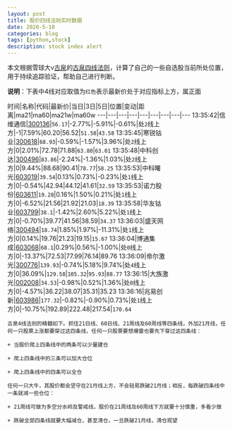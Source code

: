 ```yaml
---
layout: post
title: 股价四线法则实时数据
date: 2020-5-10
categories: blog
tags: [python,stock]
description: stock index alert
---
```



本文根据雪球大v[古泉](https://xueqiu.com/u/7148646888)的[古泉四线法则](https://xueqiu.com/7148646888/130498192)，计算了自己的一些自选股当前所处位置，用于持续追踪验证，帮助自己进行判断。

**说明**：下表中4线对应取值为`红色`表示最新价处于对应指标上方，属正面

时间|名称|代码|最新价|当日|3日|5日|位置|变动|距离|ma21|ma60|ma21w|ma60w
---|---|---|---|---|---|---|---|---
13:35:42|信维通信|[300136](https://xueqiu.com/S/SZ300136)|`56.17`|-2.77%|-5.91%|-0.61%|处`2`线上方|-1|7.59%|60.20|56.52|`51.58`|`43.58`
13:35:45|寒锐钴业|[300618](https://xueqiu.com/S/SZ300618)|`68.93`|-0.59%|-1.57%|3.96%|处`2`线上方|0|2.01%|72.78|71.88|`63.80`|`63.01`
13:35:48|中科创达|[300496](https://xueqiu.com/S/SZ300496)|`83.86`|-2.24%|-1.36%|1.03%|处`2`线上方|0|9.44%|88.68|90.41|`78.77`|`58.25`
13:35:53|中科曙光|[603019](https://xueqiu.com/S/SH603019)|`39.54`|0.13%|0.73%|-0.23%|处`1`线上方|0|-0.54%|42.94|44.12|41.61|`32.59`
13:35:53|诺力股份|[603611](https://xueqiu.com/S/SH603611)|`19.28`|0.16%|1.50%|0.21%|处`1`线上方|0|-6.52%|21.56|21.92|21.03|`18.39`
13:35:58|华友钴业|[603799](https://xueqiu.com/S/SH603799)|`38.1`|-1.42%|2.60%|5.22%|处`1`线上方|0|-0.70%|39.77|41.56|38.59|`34.37`
13:36:03|盛天网络|[300494](https://xueqiu.com/S/SZ300494)|`18.74`|1.85%|1.97%|-11.31%|处`1`线上方|0|0.14%|19.76|21.23|19.15|`15.67`
13:36:04|博通集成|[603068](https://xueqiu.com/S/SH603068)|`68.1`|0.29%|0.56%|-1.00%|处`0`线上方|0|-13.37%|72.53|77.99|76.14|89.76
13:36:09|帝尔激光|[300776](https://xueqiu.com/S/SZ300776)|`139.93`|-0.74%|5.18%|9.74%|处`4`线上方|0|36.09%|`129.58`|`105.32`|`95.93`|`88.77`
13:36:15|大族激光|[002008](https://xueqiu.com/S/SZ002008)|`34.53`|-0.98%|0.52%|1.36%|处`0`线上方|0|-4.57%|36.22|38.07|35.31|35.23
13:36:16|兆易创新|[603986](https://xueqiu.com/S/SH603986)|`177.32`|-0.82%|-0.90%|0.73%|处`1`线上方|0|-10.75%|192.89|222.48|217.54|`170.64`

```
古泉4线法则的精髓如下。抓住21日线、60日线、21周线及60周线等四条线，外加21月线，任何一只股票上涨都要穿过这四条线，任何一只股票要想爆雷也要先下穿过这四条线：

+ 当股价爬上四条线中的两条可以少量建仓

+ 爬上四条线中的三条可以加大仓位

+ 爬上四条线中的四条可以全仓

任何一只大牛，其股价都会坚守在21月线上方，不会轻易跌破21月线；相反，每跌破四条线中一条就减一些仓位：

+ 21周线可做为多空分水岭及警戒线，股价在21周线及60周线下方就要十分慎重，多看少做

+ 跌破全部四条线就要大幅减仓，甚至清仓，一旦跌破21月线，清仓观望
```